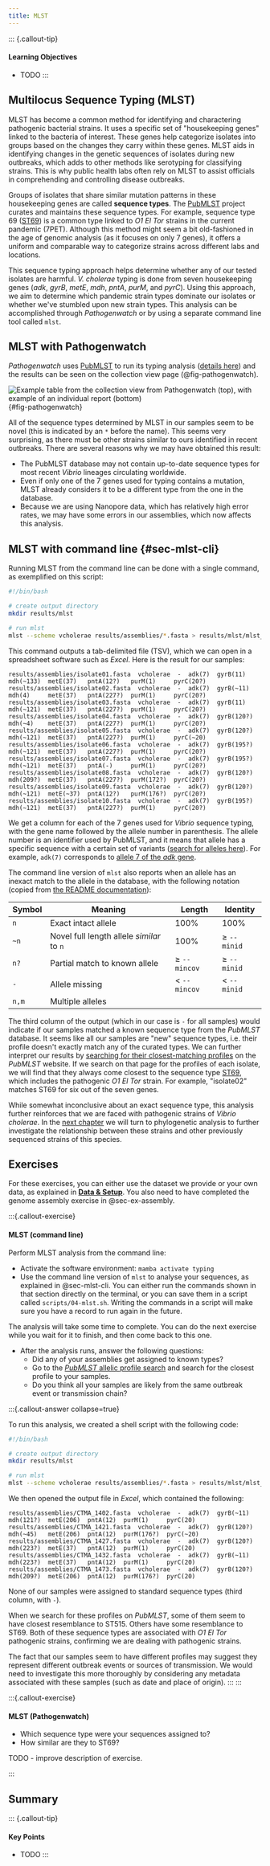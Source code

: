 ```yaml
---
title: MLST
---
```


::: {.callout-tip}
#### Learning Objectives

- TODO
:::


## Multilocus Sequence Typing (MLST)

MLST has become a common method for identifying and charactering pathogenic bacterial strains. 
It uses a specific set of "housekeeping genes" linked to the bacteria of interest. 
These genes help categorize isolates into groups based on the changes they carry within these genes. 
MLST aids in identifying changes in the genetic sequences of isolates during new outbreaks, which adds to other methods like serotyping for classifying strains. 
This is why public health labs often rely on MLST to assist officials in comprehending and controlling disease outbreaks.

Groups of isolates that share similar mutation patterns in these housekeeping genes are called **sequence types**. 
The [PubMLST](https://pubmlst.org/) project curates and maintains these sequence types. 
For example, sequence type 69 ([ST69](https://pubmlst.org/bigsdb?page=profileInfo&db=pubmlst_vcholerae_seqdef&scheme_id=1&profile_id=69)) is a common type linked to _O1 El Tor_ strains in the current pandemic (7PET). 
Although this method might seem a bit old-fashioned in the age of genomic analysis (as it focuses on only 7 genes), it offers a uniform and comparable way to categorize strains across different labs and locations.

This sequence typing approach helps determine whether any of our tested isolates are harmful. 
_V. cholerae_ typing is done from seven housekeeping genes (_adk_, _gyrB_, _metE_, _mdh_, _pntA_, _purM_, and _pyrC_). 
Using this approach, we aim to determine which pandemic strain types dominate our isolates or whether we've stumbled upon new strain types. 
This analysis can be accomplished through _Pathogenwatch_ or by using a separate command line tool called `mlst`.


## MLST with Pathogenwatch

_Pathogenwatch_ uses [PubMLST](https://pubmlst.org/) to run its typing analysis ([details here](https://cgps.gitbook.io/pathogenwatch/technical-descriptions/typing-methods/mlst)) and the results can be seen on the collection view page (@fig-pathogenwatch).

![Example table from the collection view from Pathogenwatch (top), with example of an individual report (bottom)](images/mlst_pathogenwatch.svg){#fig-pathogenwatch}

All of the sequence types determined by MLST in our samples seem to be novel (this is indicated by an `*` before the name). 
This seems very surprising, as there must be other strains similar to ours identified in recent outbreaks. 
There are several reasons why we may have obtained this result: 

- The PubMLST database may not contain up-to-date sequence types for most recent _Vibrio_ lineages circulating worldwide. 
- Even if only one of the 7 genes used for typing contains a mutation, MLST already considers it to be a different type from the one in the database. 
- Because we are using Nanopore data, which has relatively high error rates, we may have some errors in our assemblies, which now affects this analysis. 

<!-- 
The first step is to download selected public available complete whole genomes of V.cholerae from NCBI which are pandemic strains but also for control we download non-pandemic strains (with known sequence typing in both cases). We download two files for each genome; one with contigs FASTA sequences and other one is annotated genome sequences GFF as described above.
-->


## MLST with command line {#sec-mlst-cli}

Running MLST from the command line can be done with a single command, as exemplified on this script:

```bash
#!/bin/bash

# create output directory
mkdir results/mlst

# run mlst
mlst --scheme vcholerae results/assemblies/*.fasta > results/mlst/mlst_typing.tsv
```

This command outputs a tab-delimited file (TSV), which we can open in a spreadsheet software such as _Excel_. 
Here is the result for our samples:

```
results/assemblies/isolate01.fasta  vcholerae  -  adk(7)  gyrB(11)    mdh(~133)  metE(37)   pntA(12?)   purM(1)     pyrC(20?)
results/assemblies/isolate02.fasta  vcholerae  -  adk(7)  gyrB(~11)   mdh(4)     metE(37)   pntA(227?)  purM(1)     pyrC(20?)
results/assemblies/isolate03.fasta  vcholerae  -  adk(7)  gyrB(11)    mdh(~121)  metE(37)   pntA(227?)  purM(1)     pyrC(20?)
results/assemblies/isolate04.fasta  vcholerae  -  adk(7)  gyrB(120?)  mdh(~4)    metE(37)   pntA(227?)  purM(1)     pyrC(20?)
results/assemblies/isolate05.fasta  vcholerae  -  adk(7)  gyrB(120?)  mdh(~121)  metE(37)   pntA(227?)  purM(1)     pyrC(~20)
results/assemblies/isolate06.fasta  vcholerae  -  adk(7)  gyrB(195?)  mdh(~121)  metE(37)   pntA(227?)  purM(1)     pyrC(20?)
results/assemblies/isolate07.fasta  vcholerae  -  adk(7)  gyrB(195?)  mdh(~121)  metE(37)   pntA(-)     purM(1)     pyrC(20?)
results/assemblies/isolate08.fasta  vcholerae  -  adk(7)  gyrB(120?)  mdh(209?)  metE(37)   pntA(227?)  purM(172?)  pyrC(20?)
results/assemblies/isolate09.fasta  vcholerae  -  adk(7)  gyrB(120?)  mdh(~121)  metE(~37)  pntA(12?)   purM(176?)  pyrC(20?)
results/assemblies/isolate10.fasta  vcholerae  -  adk(7)  gyrB(195?)  mdh(~121)  metE(37)   pntA(227?)  purM(1)     pyrC(20?)
```

We get a column for each of the 7 genes used for _Vibrio_ sequence typing, with the gene name followed by the allele number in parenthesis. 
The allele number is an identifier used by PubMLST, and it means that allele has a specific sequence with a certain set of variants ([search for alleles here](https://pubmlst.org/bigsdb?db=pubmlst_vcholerae_seqdef&page=alleleQuery)). 
For example, `adk(7)` corresponds to [allele 7 of the _adk_ gene](https://pubmlst.org/bigsdb?db=pubmlst_vcholerae_seqdef&page=alleleInfo&locus=VCHOL0445&allele_id=7).

The command line version of `mlst` also reports when an allele has an inexact match to the allele in the database, with the following notation (copied from [the README documentation](https://github.com/tseemann/mlst)):

| Symbol | Meaning                                   | Length            | Identity       |
| ------ | ----------------------------------------- | ----------------- | -------------- |
| `n`    | Exact intact allele                       | 100%              | 100%           |
| `~n`   | Novel full length allele _similar_ to `n` | 100%              | ≥ `--minid`    |
| `n?`   | Partial match to known allele             | ≥ `--mincov`      | ≥ `--minid`    |
| `-`    | Allele missing                            | < `--mincov`      | < `--minid`    |
| `n,m`  | Multiple alleles                          |                   |                |


The third column of the output (which in our case is `-` for all samples) would indicate if our samples matched a known sequence type from the _PubMLST_ database. 
It seems like all our samples are "new" sequence types, i.e. their profile doesn't exactly match any of the curated types. 
We can further interpret our results by [searching for their closest-matching profiles](https://pubmlst.org/bigsdb?db=pubmlst_vcholerae_seqdef&page=profiles) on the _PubMLST_ website.
If we search on that page for the profiles of each isolate, we will find that they always come closest to the sequence type [ST69](https://pubmlst.org/bigsdb?page=profileInfo&db=pubmlst_vcholerae_seqdef&scheme_id=1&profile_id=69), which includes the pathogenic _O1 El Tor_ strain.
For example, "isolate02" matches ST69 for six out of the seven genes. 

While somewhat inconclusive about an exact sequence type, this analysis further reinforces that we are faced with pathogenic strains of _Vibrio cholerae_. 
In the [next chapter](03-phylogeny.md) we will turn to phylogenetic analysis to further investigate the relationship between these strains and other previously sequenced strains of this species. 

<!-- TODO - add `vcholerae_2` scheme (for 01 and 0139) -->


## Exercises 

For these exercises, you can either use the dataset we provide or your own data, as explained in [**Data & Setup**](../../setup.md). 
You also need to have completed the genome assembly exercise in @sec-ex-assembly.

:::{.callout-exercise}
#### MLST (command line)

Perform MLST analysis from the command line:

- Activate the software environment: `mamba activate typing`
- Use the command line version of `mlst` to analyse your sequences, as explained in @sec-mlst-cli.
  You can either run the commands shown in that section directly on the terminal, or you can save them in a script called `scripts/04-mlst.sh`.
  Writing the commands in a script will make sure you have a record to run again in the future. 
  
The analysis will take some time to complete. 
You can do the next exercise while you wait for it to finish, and then come back to this one.

- After the analysis runs, answer the following questions: 
  - Did any of your assemblies get assigned to known types?
  - Go to the [_PubMLST_ allelic profile search](https://pubmlst.org/bigsdb?db=pubmlst_vcholerae_seqdef&page=profiles) and search for the closest profile to your samples. 
  - Do you think all your samples are likely from the same outbreak event or transmission chain?

:::{.callout-answer collapse=true}

To run this analysis, we created a shell script with the following code: 

```bash
#!/bin/bash

# create output directory
mkdir results/mlst

# run mlst
mlst --scheme vcholerae results/assemblies/*.fasta > results/mlst/mlst_typing.tsv
```

We then opened the output file in _Excel_, which contained the following:

```
results/assemblies/CTMA_1402.fasta  vcholerae  -  adk(7)  gyrB(~11)   mdh(121?)  metE(206)  pntA(12)  purM(1)     pyrC(20)
results/assemblies/CTMA_1421.fasta  vcholerae  -  adk(7)  gyrB(120?)  mdh(~45)   metE(206)  pntA(12)  purM(176?)  pyrC(~20)
results/assemblies/CTMA_1427.fasta  vcholerae  -  adk(7)  gyrB(120?)  mdh(223?)  metE(37)   pntA(12)  purM(1)     pyrC(20)
results/assemblies/CTMA_1432.fasta  vcholerae  -  adk(7)  gyrB(~11)   mdh(223?)  metE(37)   pntA(12)  purM(1)     pyrC(20)
results/assemblies/CTMA_1473.fasta  vcholerae  -  adk(7)  gyrB(120?)  mdh(209?)  metE(206)  pntA(12)  purM(176?)  pyrC(20)
```

None of our samples were assigned to standard sequence types (third column, with `-`). 

When we search for these profiles on _PubMLST_, some of them seem to have closest resemblance to ST515. 
Others have some resemblance to ST69. 
Both of these sequence types are associated with _O1 El Tor_ pathogenic strains, confirming we are dealing with pathogenic strains. 

The fact that our samples seem to have different profiles may suggest they represent different outbreak events or sources of transmission. 
We would need to investigate this more thoroughly by considering any metadata associated with these samples (such as date and place of origin). 
:::
:::


:::{.callout-exercise}
#### MLST (Pathogenwatch)

- Which sequence type were your sequences assigned to?
- How similar are they to ST69?

TODO - improve description of exercise.

:::


## Summary

::: {.callout-tip}
#### Key Points

- TODO
:::
